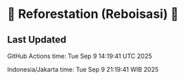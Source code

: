 
# 🌳 Reforestation (Reboisasi) 🌲

## Last Updated

GitHub Actions time: Tue Sep  9 14:19:41 UTC 2025

Indonesia/Jakarta time: Tue Sep  9 21:19:41 WIB 2025
